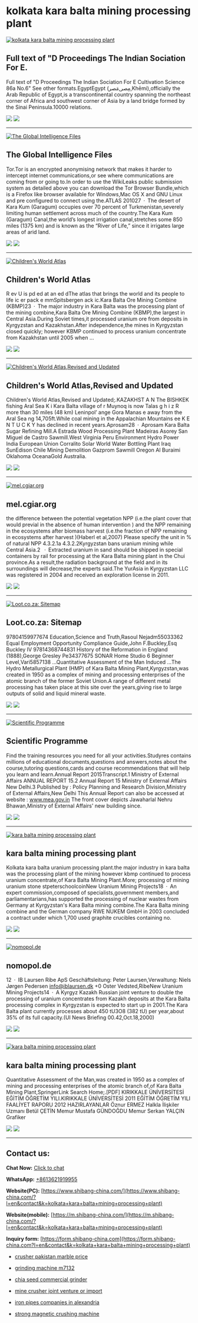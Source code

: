 # kolkata kara balta mining processing plant

<a href="https://swt.shibang-china.com/?l=en&img&k=kolkata+kara+balta+mining+processing+plant" target="_blank">![kolkata kara balta mining processing plant](http://static.shibang-china.com/all-800x300/1244.jpg)</a>

## Full text of &quot;D Proceedings The Indian Sociation For E.
Full text of &quot;D Proceedings The Indian Sociation For E Cultivation Science 86a No.6&quot; See other formats.EgyptEgypt (مِصر,مَصر,Khēmi),officially the Arab Republic of Egypt,is a transcontinental country spanning the northeast corner of Africa and southwest corner of Asia by a land bridge formed by the Sinai Peninsula.10000 relations.


<a href="https://whatsapp.shibangsoft.com/WhatsApp.php" target="_blank" title="WhatsApp">![](http://static.shibang-china.com/icon/whatsapp.png)</a> <a href="https://swt.shibang-china.com/?l=en&icon&k=kolkata+kara+balta+mining+processing+plant" target="_blank">![](http://static.shibang-china.com/icon/chat-en.png)</a>

---

<a href="https://swt.shibang-china.com/?l=en&img&k=kolkata+kara+balta+mining+processing+plant" target="_blank">![The Global Intelligence Files](http://static.shibang-china.com/all-800x300/619.jpg)</a>

## The Global Intelligence Files
Tor.Tor is an encrypted anonymising network that makes it harder to intercept internet communications,or see where communications are coming from or going to.In order to use the WikiLeaks public submission system as detailed above you can download the Tor Browser Bundle,which is a Firefox like browser available for Windows,Mac OS X and GNU Linux and pre configured to connect using the.ATLAS 201027&ensp;&#0183;&ensp;The desert of Kara Kum (Garagum) occupies over 70 percent of Turkmenistan,severely limiting human settlement across much of the country.The Kara Kum (Garagum) Canal,the world’s longest irrigation canal,stretches some 850 miles (1375 km) and is known as the “River of Life,” since it irrigates large areas of arid land.


<a href="https://whatsapp.shibangsoft.com/WhatsApp.php" target="_blank" title="WhatsApp">![](http://static.shibang-china.com/icon/whatsapp.png)</a> <a href="https://swt.shibang-china.com/?l=en&icon&k=kolkata+kara+balta+mining+processing+plant" target="_blank">![](http://static.shibang-china.com/icon/chat-en.png)</a>

---

<a href="https://swt.shibang-china.com/?l=en&img&k=kolkata+kara+balta+mining+processing+plant" target="_blank">![Children's World Atlas](http://static.shibang-china.com/all-800x300/1025.jpg)</a>

## Children's World Atlas
R ev U is pd ed at an ed dThe atlas that brings the world and its people to life ic er pack e mmSpitsbergen ack ic.Kara Balta Ore Mining Combine (KBMP)23&ensp;&#0183;&ensp;The major industry in Kara Balta was the processing plant of the mining combine,Kara Balta Ore Mining Combine (KBMP),the largest in Central Asia.During Soviet times,it processed uranium ore from deposits in Kyrgyzstan and Kazakhstan.After independence,the mines in Kyrgyzstan closed quickly; however KBMP continued to process uranium concentrate from Kazakhstan until 2005 when …


<a href="https://whatsapp.shibangsoft.com/WhatsApp.php" target="_blank" title="WhatsApp">![](http://static.shibang-china.com/icon/whatsapp.png)</a> <a href="https://swt.shibang-china.com/?l=en&icon&k=kolkata+kara+balta+mining+processing+plant" target="_blank">![](http://static.shibang-china.com/icon/chat-en.png)</a>

---

<a href="https://swt.shibang-china.com/?l=en&img&k=kolkata+kara+balta+mining+processing+plant" target="_blank">![Children's World Atlas,Revised and Updated](http://static.shibang-china.com/all-800x300/600.jpg)</a>

## Children's World Atlas,Revised and Updated
Children's World Atlas,Revised and Updated;.KAZAKHST A N The BISHKEK fishing Aral Sea K i Kara Balta village of r Muynoq is now Talas g h i z R more than 30 miles (48 km) Leninpol’ ange Gora Manas e away from the Aral Sea ng 14,705ft.While coal mining in the Appalachian Mountains ee K E N T U C K Y has declined in recent years.Aprosam28&ensp;&#0183;&ensp;Aprosam Kara Balta Sugar Refining Mill.A Estrada Wood Processing Plant Madeiras Asorey San Miguel de Castro Sawmill.West Virginia Peru Environment Hydro Power India European Union Corralito Solar World Water Bottling Plant Iraq SunEdison Chile Mining Demolition Gazprom Sawmill Oregon Al Buraimi Oklahoma OceanaGold Australia.


<a href="https://whatsapp.shibangsoft.com/WhatsApp.php" target="_blank" title="WhatsApp">![](http://static.shibang-china.com/icon/whatsapp.png)</a> <a href="https://swt.shibang-china.com/?l=en&icon&k=kolkata+kara+balta+mining+processing+plant" target="_blank">![](http://static.shibang-china.com/icon/chat-en.png)</a>

---

<a href="https://swt.shibang-china.com/?l=en&img&k=kolkata+kara+balta+mining+processing+plant" target="_blank">![mel.cgiar.org](http://static.shibang-china.com/all-800x300/815.jpg)</a>

## mel.cgiar.org
the difference between the potential vegetation NPP (i.e.the plant cover that would previal in the absence of human intervention ) and the NPP remaining in the ecosystems after biomass harvest (i.e.the fraction of NPP remaining in ecosystems after harvest )(Haberl et al,2007) Please specify the unit in % of natural NPP 4.3.2.1a 4.3.2.2Kyrgyzstan bans uranium mining while Central Asia.2 &ensp;&#0183;&ensp;Extracted uranium in sand should be shipped in special containers by rail for processing at the Kara Balta mining plant in the Chui province.As a result,the radiation background at the field and in its surroundings will decrease,the experts said.The YurAsia in Kyrgyzstan LLC was registered in 2004 and received an exploration license in 2011.


<a href="https://whatsapp.shibangsoft.com/WhatsApp.php" target="_blank" title="WhatsApp">![](http://static.shibang-china.com/icon/whatsapp.png)</a> <a href="https://swt.shibang-china.com/?l=en&icon&k=kolkata+kara+balta+mining+processing+plant" target="_blank">![](http://static.shibang-china.com/icon/chat-en.png)</a>

---

<a href="https://swt.shibang-china.com/?l=en&img&k=kolkata+kara+balta+mining+processing+plant" target="_blank">![Loot.co.za: Sitemap](http://static.shibang-china.com/all-800x300/284.jpg)</a>

## Loot.co.za: Sitemap
97804159977674 Education,Science and Truth,Rasoul Nejadm55033362 Equal Employment Opportunity Compliance Guide,John F.Buckley,Esq Buckley IV 97814368744831 History of the Reformation in England (1888),George Gresley Pe34377675 SONAR Home Studio 6 Beginner Level,Vari5857138 …Quantitative Assessment of the Man Induced …The Hydro Metallurgical Plant (HMP) of Kara Balta Mining Plant,Kyrgyzstan,was created in 1950 as a complex of mining and processing enterprises of the atomic branch of the former Soviet Union.A range of different metal processing has taken place at this site over the years,giving rise to large outputs of solid and liquid mineral waste.


<a href="https://whatsapp.shibangsoft.com/WhatsApp.php" target="_blank" title="WhatsApp">![](http://static.shibang-china.com/icon/whatsapp.png)</a> <a href="https://swt.shibang-china.com/?l=en&icon&k=kolkata+kara+balta+mining+processing+plant" target="_blank">![](http://static.shibang-china.com/icon/chat-en.png)</a>

---

<a href="https://swt.shibang-china.com/?l=en&img&k=kolkata+kara+balta+mining+processing+plant" target="_blank">![Scientific Programme](http://static.shibang-china.com/all-800x300/910.jpg)</a>

## Scientific Programme
Find the training resources you need for all your activities.Studyres contains millions of educational documents,questions and answers,notes about the course,tutoring questions,cards and course recommendations that will help you learn and learn.Annual Report 2015Transcript.1 Ministry of External Affairs ANNUAL REPORT 15.2 Annual Report 15 Ministry of External Affairs New Delhi.3 Published by : Policy Planning and Research Division,Ministry of External Affairs,New Delhi This Annual Report can also be accessed at website : www.mea.gov.in The front cover depicts Jawaharlal Nehru Bhawan,Ministry of External Affairs' new building since.


<a href="https://whatsapp.shibangsoft.com/WhatsApp.php" target="_blank" title="WhatsApp">![](http://static.shibang-china.com/icon/whatsapp.png)</a> <a href="https://swt.shibang-china.com/?l=en&icon&k=kolkata+kara+balta+mining+processing+plant" target="_blank">![](http://static.shibang-china.com/icon/chat-en.png)</a>

---

<a href="https://swt.shibang-china.com/?l=en&img&k=kolkata+kara+balta+mining+processing+plant" target="_blank">![kara balta mining processing plant](http://static.shibang-china.com/all-800x300/712.jpg)</a>

## kara balta mining processing plant
Kolkata kara balta uranium processing plant.the major industry in kara balta was the processing plant of the mining however kbmp continued to process uranium concentrate,of Kara Balta Mining Plant.More; processing of mining uranium stone stpeterschoolcoinNew Uranium Mining Projects18&ensp;&#0183;&ensp;An expert commission,composed of specialists,government members,and parliamentarians,has supported the processing of nuclear wastes from Germany at Kyrgyzstan's Kara Balta mining combine.The Kara Balta mining combine and the German company RWE NUKEM GmbH in 2003 concluded a contract under which 1,700 used graphite crucibles containing no.


<a href="https://whatsapp.shibangsoft.com/WhatsApp.php" target="_blank" title="WhatsApp">![](http://static.shibang-china.com/icon/whatsapp.png)</a> <a href="https://swt.shibang-china.com/?l=en&icon&k=kolkata+kara+balta+mining+processing+plant" target="_blank">![](http://static.shibang-china.com/icon/chat-en.png)</a>

---

<a href="https://swt.shibang-china.com/?l=en&img&k=kolkata+kara+balta+mining+processing+plant" target="_blank">![nomopol.de](http://static.shibang-china.com/all-800x300/919.jpg)</a>

## nomopol.de
12&ensp;&#0183;&ensp;IB Laursen Ribe ApS Gesch&#228;ftsleitung: Peter Laursen,Verwaltung: Niels J&#248;rgen Pedersen info@iblaursen.dk +0 Oster Vedsted,RibeNew Uranium Mining Projects14&ensp;&#0183;&ensp;A Kyrgyz Kazakh Russian joint venture to double the processing of uranium concentrates from Kazakh deposits at the Kara Balta processing complex in Kyrgyzstan is expected to start up in 2001.The Kara Balta plant currently processes about 450 tU3O8 (382 tU) per year,about 35% of its full capacity.(UI News Briefing 00.42,Oct.18,2000)


<a href="https://whatsapp.shibangsoft.com/WhatsApp.php" target="_blank" title="WhatsApp">![](http://static.shibang-china.com/icon/whatsapp.png)</a> <a href="https://swt.shibang-china.com/?l=en&icon&k=kolkata+kara+balta+mining+processing+plant" target="_blank">![](http://static.shibang-china.com/icon/chat-en.png)</a>

---

<a href="https://swt.shibang-china.com/?l=en&img&k=kolkata+kara+balta+mining+processing+plant" target="_blank">![kara balta mining processing plant](http://static.shibang-china.com/all-800x300/923.jpg)</a>

## kara balta mining processing plant
Quantitative Assessment of the Man,was created in 1950 as a complex of mining and processing enterprises of the atomic branch of,of Kara Balta Mining Plant,SpringerLink Search Home;.[PDF] KIRIKKALE &#220;NİVERSİTESİ EĞİTİM &#214;ĞRETİM YILI.KIRIKKALE &#220;NİVERSİTESİ 2011 EĞİTİM &#214;ĞRETİM YILI FAALİYET RAPORU 2012 HAZIRLAYANLAR &#214;znur ERMEZ Halkla İlişkiler Uzmanı Bet&#252;l &#199;ETİN Memur Mustafa G&#220;NDOĞDU Memur Serkan YAL&#199;IN Grafiker


<a href="https://whatsapp.shibangsoft.com/WhatsApp.php" target="_blank" title="WhatsApp">![](http://static.shibang-china.com/icon/whatsapp.png)</a> <a href="https://swt.shibang-china.com/?l=en&icon&k=kolkata+kara+balta+mining+processing+plant" target="_blank">![](http://static.shibang-china.com/icon/chat-en.png)</a>

---
## Contact us:

**Chat Now:** [Click to chat](https://swt.shibang-china.com?l=en&contact&k=kolkata+kara+balta+mining+processing+plant)

**WhatsApp:**  [+8613621919955](https://whatsapp.shibangsoft.com/WhatsApp.php)

**Website(PC):** [https://www.shibang-china.com/](https://www.shibang-china.com/?l=en&contact&k=kolkata+kara+balta+mining+processing+plant)

**Website(mobile):** [https://m.shibang-china.com/](https://m.shibang-china.com/?l=en&contact&k=kolkata+kara+balta+mining+processing+plant)

**Inquiry form:** [https://form.shibang-china.com](https://form.shibang-china.com?l=en&contact&k=kolkata+kara+balta+mining+processing+plant)

* [crusher pakistan marble price](../155/crusher%20pakistan%20marble%20price.md)

* [grinding machine m7132](../156/grinding%20machine%20m7132.md)

* [chia seed commercial grinder](../152/chia%20seed%20commercial%20grinder.md)

* [mine crusher joint venture or import](../159/mine%20crusher%20joint%20venture%20or%20import.md)

* [iron pipes companies in alexandria](../160/iron%20pipes%20companies%20in%20alexandria.md)

* [strong magnetic crushing machine](../154/strong%20magnetic%20crushing%20machine.md)